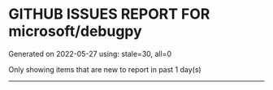 
# GITHUB ISSUES REPORT FOR microsoft/debugpy


Generated on 2022-05-27 using: stale=30, all=0


Only showing items that are new to report in past 1 day(s)


---
